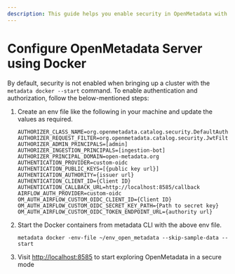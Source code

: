 ```yaml
---
description: This guide helps you enable security in OpenMetadata with Docker
---
```


# Configure OpenMetadata Server using Docker

By default, security is not enabled when bringing up a cluster with the `metadata docker --start` command. To enable authentication and authorization, follow the below-mentioned steps:

1.  Create an env file like the following in your machine and update the values as required.

    ```
    AUTHORIZER_CLASS_NAME=org.openmetadata.catalog.security.DefaultAuthorizer
    AUTHORIZER_REQUEST_FILTER=org.openmetadata.catalog.security.JwtFilter
    AUTHORIZER_ADMIN_PRINCIPALS=[admin]
    AUTHORIZER_INGESTION_PRINCIPALS=[ingestion-bot]
    AUTHORIZER_PRINCIPAL_DOMAIN=open-metadata.org
    AUTHENTICATION_PROVIDER=custom-oidc
    AUTHENTICATION_PUBLIC_KEYS=[{public key url}]
    AUTHENTICATION_AUTHORITY={issuer url}
    AUTHENTICATION_CLIENT_ID={Client ID}
    AUTHENTICATION_CALLBACK_URL=http://localhost:8585/callback
    AIRFLOW_AUTH_PROVIDER=custom-oidc
    OM_AUTH_AIRFLOW_CUSTOM_OIDC_CLIENT_ID={Client ID}
    OM_AUTH_AIRFLOW_CUSTOM_OIDC_SECRET_KEY_PATH={Path to secret key}
    OM_AUTH_AIRFLOW_CUSTOM_OIDC_TOKEN_ENDPOINT_URL={authority url}
    ```
2.  Start the Docker containers from metadata CLI with the above env file.

    ```
    metadata docker -env-file ~/env_open_metadata --skip-sample-data --start
    ```
3. Visit [http://localhost:8585](http://localhost:8585) to start exploring OpenMetadata in a secure mode
